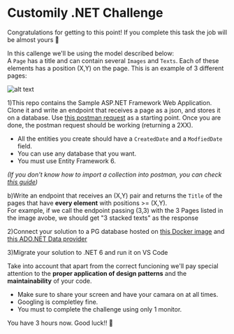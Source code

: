 # Customily .NET Challenge
Congratulations for getting to this point! If you complete this task the job will be almost yours 💪  

In this callenge we'll be using the model described below:  
A `Page` has a title and can contain several `Images` and `Texts`. Each of these elements has a position (X,Y) on the page. This is an example of 3 different pages:

![alt text](https://i.imgur.com/Tb9XAyM.png)

1)This repo contains the Sample ASP.NET Framework Web Application. Clone it and write an endpoint that receives a page as a json, and stores it on a database. Use [this postman request](https://www.postman.com/collections/4bd9550c6d02794d2006) as a starting point. Once you are done, the postman request should be working (returning a 2XX). 

  * All the entities you create should have a `CreatedDate` and a `ModfiedDate` field. 
  * You can use any database that you want.
  * You must use Entity Framework 6.  

  *(If you don't know how to import a collection into postman, you can check [this guide](https://learning.postman.com/docs/getting-started/importing-and-exporting-data/))*


b)Write an endpoint that receives an (X,Y) pair and returns the `Title` of the pages that have **every element** with positions >= (X,Y).  
For example, if we call the endpoint passing (3,3) with the 3 Pages listed in the image avobe, we should get "3 stacked texts" as the response

2)Connect your solution to a PG database hosted on [this Docker image](https://hub.docker.com/_/postgres) and [this ADO.NET Data provider](https://www.npgsql.org/ef6/index.html)

3)Migrate your solution to .NET 6 and run it on VS Code

Take into account that apart from the correct funcioning we'll pay special attention to the **proper application of design patterns** and the  **maintainability** of your code.  

  * Make sure to share your screen and have your camara on at all times. 
  * Googling is completley fine.  
  * You must to complete the challenge using only 1 monitor.
  
You have 3 hours now. Good luck!! 🤞
